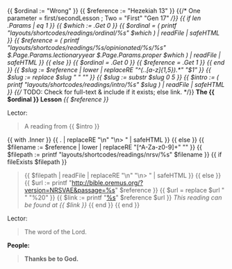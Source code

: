 {{ $ordinal := "Wrong" }}
{{ $reference := "Hezekiah 13" }}
{{/* One parameter = first/secondLesson ; Two = "First" "Gen 17" */}}
{{ if len .Params | eq 1 }}
    {{ $which := .Get 0 }}
    {{ $ordinal = ( printf "layouts/shortcodes/readings/ordinal/%s" $which )  | readFile | safeHTML }}
    {{ $reference = ( printf "layouts/shortcodes/readings/%s/opinionated/%s/%s" $.Page.Params.lectionaryyear $.Page.Params.proper $which ) | readFile | safeHTML }}
{{ else }}
    {{ $ordinal = .Get 0 }}
    {{ $reference = .Get 1 }}
{{ end }}
{{ $slug := $reference | lower | replaceRE "^(..[a-z]{1,5}).*"  "$1" }}
{{ $slug := replace $slug " " "" }}
{{ $slug := substr $slug 0 5 }}
{{ $intro := ( printf "layouts/shortcodes/readings/intro/%s" $slug ) | readFile | safeHTML }}
{{/* TODO: Check for full-text & include if it exists; else link. */}}
**The {{ $ordinal }} Lesson**
_{{  $reference  }}_

Lector:
> A reading from {{ $intro }}

{{ with .Inner }}
{{ . | replaceRE "\n" "\n> " | safeHTML }}
{{ else }}
    {{ $filename := $reference | lower | replaceRE "[^A-Za-z0-9]+" "" }}
    {{ $filepath := printf "layouts/shortcodes/readings/nrsv/%s" $filename }}
	{{ if fileExists $filepath }}
> {{ $filepath | readFile | replaceRE "\n" "\n> " | safeHTML  }}
    {{ else }}
        {{ $url := printf "http://bible.oremus.org/?version=NRSVAE&passage=%s" $reference }}
        {{ $url = replace $url " " "%20" }}
        {{ $link := printf "[%s](%s)" $reference $url }}
> _This reading can be found at {{ $link }}_
    {{ end }}
{{ end }}

Lector:
> The word of the Lord.

**People:**
> **Thanks be to God.**
